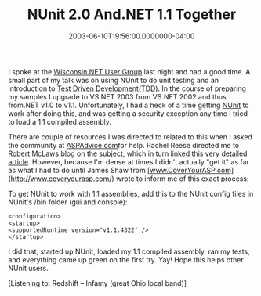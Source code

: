 ﻿---
title: NUnit 2.0 And.NET 1.1 Together
date: "2003-06-10T19:56:00.0000000-04:00"
description: I spoke at the Wisconsin.NET User Group last night and had a
featuredImage: img/8525-featured.png
---

I spoke at the [Wisconsin.NET User Group](http://www.wi-ineta.org/) last night and had a good time. A small part of my talk was on using NUnit to do unit testing and an introduction to [Test Driven Development(TDD)](http://groups.yahoo.com/group/testdrivendevelopment). In the course of preparing my samples I upgrade to VS.NET 2003 from VS.NET 2002 and thus from.NET v1.0 to v1.1. Unfortunately, I had a heck of a time getting [NUnit](http://www.nunit.org/) to work after doing this, and was getting a security exception any time I tried to load a 1.1 compiled assembly.

There are couple of resources I was directed to related to this when I asked the community at [ASPAdvice.com](http://aspadvice.com/)for help. Rachel Reese directed me to [Robert McLaws blog on the subject](http://weblogs.asp.net/rmclaws/posts/5348.aspx), which in turn linked this [very detailed article](http://www.3leaf.com/default/articles/ea/SBS.aspx). However, because I'm dense at times I didn't actually "get it" as far as what I had to do until James Shaw from [www.CoverYourASP.com](http://www.coveryourasp.com/) wrote to inform me of this exact process:

To get NUnit to work with 1.1 assemblies, add this to the NUnit config files in NUnit's /bin folder (gui and console):


```
<configuration>
<startup>
<supportedRuntime version="v1.1.4322″ />
</startup>
```


I did that, started up NUnit, loaded my 1.1 compiled assembly, ran my tests, and everything came up green on the first try. Yay! Hope this helps other NUnit users.

\[Listening to: Redshift – Infamy (great Ohio local band)]

